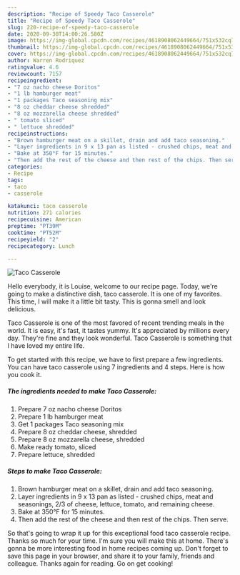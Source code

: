 ```yaml
---
description: "Recipe of Speedy Taco Casserole"
title: "Recipe of Speedy Taco Casserole"
slug: 220-recipe-of-speedy-taco-casserole
date: 2020-09-30T14:00:26.580Z
image: https://img-global.cpcdn.com/recipes/4618908062449664/751x532cq70/taco-casserole-recipe-main-photo.jpg
thumbnail: https://img-global.cpcdn.com/recipes/4618908062449664/751x532cq70/taco-casserole-recipe-main-photo.jpg
cover: https://img-global.cpcdn.com/recipes/4618908062449664/751x532cq70/taco-casserole-recipe-main-photo.jpg
author: Warren Rodriquez
ratingvalue: 4.6
reviewcount: 7157
recipeingredient:
- "7 oz nacho cheese Doritos"
- "1 lb hamburger meat"
- "1 packages Taco seasoning mix"
- "8 oz cheddar cheese shredded"
- "8 oz mozzarella cheese shredded"
- " tomato sliced"
- " lettuce shredded"
recipeinstructions:
- "Brown hamburger meat on a skillet, drain and add taco seasoning."
- "Layer ingredients in 9 x 13 pan as listed - crushed chips, meat and seasonings, 2/3 of cheese, lettuce, tomato, and remaining cheese."
- "Bake at 350°F for 15 minutes."
- "Then add the rest of the cheese and then rest of the chips. Then serve."
categories:
- Recipe
tags:
- taco
- casserole

katakunci: taco casserole 
nutrition: 271 calories
recipecuisine: American
preptime: "PT39M"
cooktime: "PT52M"
recipeyield: "2"
recipecategory: Lunch

---
```



![Taco Casserole](https://img-global.cpcdn.com/recipes/4618908062449664/751x532cq70/taco-casserole-recipe-main-photo.jpg)

Hello everybody, it is Louise, welcome to our recipe page. Today, we're going to make a distinctive dish, taco casserole. It is one of my favorites. This time, I will make it a little bit tasty. This is gonna smell and look delicious.

Taco Casserole is one of the most favored of recent trending meals in the world. It is easy, it's fast, it tastes yummy. It's appreciated by millions every day. They're fine and they look wonderful. Taco Casserole is something that I have loved my entire life.




To get started with this recipe, we have to first prepare a few ingredients. You can have taco casserole using 7 ingredients and 4 steps. Here is how you cook it.

<!--inarticleads1-->

##### The ingredients needed to make Taco Casserole:

1. Prepare 7 oz nacho cheese Doritos
1. Prepare 1 lb hamburger meat
1. Get 1 packages Taco seasoning mix
1. Prepare 8 oz cheddar cheese, shredded
1. Prepare 8 oz mozzarella cheese, shredded
1. Make ready  tomato, sliced
1. Prepare  lettuce, shredded




<!--inarticleads2-->

##### Steps to make Taco Casserole:

1. Brown hamburger meat on a skillet, drain and add taco seasoning.
1. Layer ingredients in 9 x 13 pan as listed - crushed chips, meat and seasonings, 2/3 of cheese, lettuce, tomato, and remaining cheese.
1. Bake at 350°F for 15 minutes.
1. Then add the rest of the cheese and then rest of the chips. Then serve.




So that's going to wrap it up for this exceptional food taco casserole recipe. Thanks so much for your time. I'm sure you will make this at home. There's gonna be more interesting food in home recipes coming up. Don't forget to save this page in your browser, and share it to your family, friends and colleague. Thanks again for reading. Go on get cooking!
